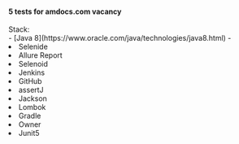<h4>5 tests for amdocs.com vacancy</h4>
Stack:<br>
- [Java 8](https://www.oracle.com/java/technologies/java8.html)
- <li>Selenide</li>
<li>Allure Report</li>
<li>Selenoid</li>
<li>Jenkins</li>
<li>GitHub</li>
<li>assertJ</li>
<li>Jackson</li>
<li>Lombok</li>
<li>Gradle</li>
<li>Owner</li>
<li>Junit5</li>
